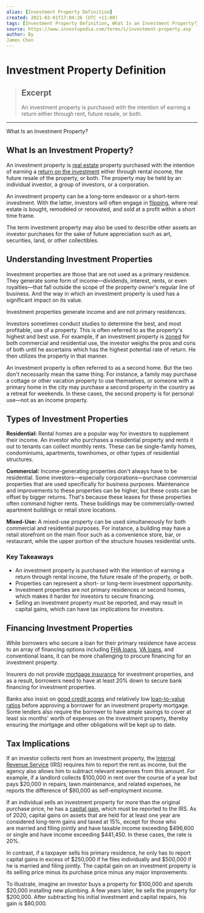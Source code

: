 ```yaml
---
alias: [Investment Property Definition]
created: 2021-03-01T17:04:26 (UTC +11:00)
tags: [Investment Property Definition, What Is an Investment Property?]
source: https://www.investopedia.com/terms/i/investment-property.asp
author: By
James Chen
---
```


# Investment Property Definition

> ## Excerpt
> An investment property is purchased with the intention of earning a return either through rent, future resale, or both.

---

What Is an Investment Property?
## What Is an Investment Property?

An investment property is [real estate](https://www.investopedia.com/terms/r/realestate.asp) property purchased with the intention of earning a [return on the investment](https://www.investopedia.com/articles/basics/10/guide-to-calculating-roi.asp) either through rental income, the future resale of the property, or both. The property may be held by an individual investor, a group of investors, or a corporation.

An investment property can be a long-term endeavor or a short-term investment. With the latter, investors will often engage in [flipping](https://www.investopedia.com/terms/f/flipping.asp), where real estate is bought, remodeled or renovated, and sold at a profit within a short time frame.

The term investment property may also be used to describe other assets an investor purchases for the sake of future appreciation such as art, securities, land, or other collectibles.

## Understanding Investment Properties

Investment properties are those that are not used as a primary residence. They generate some form of income—dividends, interest, rents, or even royalties—that fall outside the scope of the property owner's regular line of business. And the way in which an investment property is used has a significant impact on its value.

Investment properties generate income and are not primary residences.

Investors sometimes conduct studies to determine the best, and most profitable, use of a property. This is often referred to as the property's highest and best use. For example, if an investment property is [zoned](https://www.investopedia.com/terms/z/zoning.asp) for both commercial and residential use, the investor weighs the pros and cons of both until he ascertains which has the highest potential rate of return. He then utilizes the property in that manner.

An investment property is often referred to as a second home. But the two don't necessarily mean the same thing. For instance, a family may purchase a cottage or other vacation property to use themselves, or someone with a primary home in the city may purchase a second property in the country as a retreat for weekends. In these cases, the second property is for personal use—not as an income property.

## Types of Investment Properties

**Residential:** Rental homes are a popular way for investors to supplement their income. An investor who purchases a residential property and rents it out to tenants can collect monthly rents. These can be single-family homes, condominiums, apartments, townhomes, or other types of residential structures.

**Commercial:** Income-generating properties don't always have to be residential. Some investors—especially corporations—purchase commercial properties that are used specifically for business purposes. Maintenance and improvements to these properties can be higher, but these costs can be offset by bigger returns. That's because these leases for these properties often command higher rents. These buildings may be commercially-owned apartment buildings or retail store locations.

**Mixed-Use:** A mixed-use property can be used simultaneously for both commercial and residential purposes. For instance, a building may have a retail storefront on the main floor such as a convenience store, bar, or restaurant, while the upper portion of the structure houses residential units.

### Key Takeaways

-   An investment property is purchased with the intention of earning a return through rental income, the future resale of the property, or both.
-   Properties can represent a short- or long-term investment opportunity.
-   Investment properties are not primary residences or second homes, which makes it harder for investors to secure financing.
-   Selling an investment property must be reported, and may result in capital gains, which can have tax implications for investors.

## Financing Investment Properties

While borrowers who secure a loan for their primary residence have access to an array of financing options including [FHA loans](https://www.investopedia.com/terms/f/fhaloan.asp), [VA loans](https://www.investopedia.com/terms/v/valoan.asp), and conventional loans, it can be more challenging to procure financing for an investment property.

Insurers do not provide [mortgage insurance](https://www.investopedia.com/terms/m/mortgage-insurance.asp) for investment properties, and as a result, borrowers need to have at least 20% down to secure bank financing for investment properties. 

Banks also insist on [good credit scores](https://www.investopedia.com/articles/personal-finance/120414/what-good-credit-score.asp) and relatively low [loan-to-value ratios](https://www.investopedia.com/terms/l/loantovalue.asp) before approving a borrower for an investment property mortgage. Some lenders also require the borrower to have ample savings to cover at least six months' worth of expenses on the investment property, thereby ensuring the mortgage and other obligations will be kept up to date.

## Tax Implications

If an investor collects rent from an investment property, the [Internal Revenue Service](https://www.investopedia.com/terms/i/irs.asp) (IRS) requires him to report the rent as income, but the agency also allows him to subtract relevant expenses from this amount. For example, if a landlord collects $100,000 in rent over the course of a year but pays $20,000 in repairs, lawn maintenance, and related expenses, he reports the difference of $80,000 as self-employment income.

If an individual sells an investment property for more than the original purchase price, he has a [capital gain](https://www.investopedia.com/terms/c/capitalgain.asp), which must be reported to the IRS. As of 2020, capital gains on assets that are held for at least one year are considered long-term gains and taxed at 15%, except for those who are married and filing jointly and have taxable income exceeding $496,600 or single and have income exceeding $441,450. In these cases, the rate is 20%.

In contrast, if a taxpayer sells his primary residence, he only has to report capital gains in excess of $250,000 if he files individually and $500,000 if he is married and filing jointly. The capital gain on an investment property is its selling price minus its purchase price minus any major improvements.

To illustrate, imagine an investor buys a property for $100,000 and spends $20,000 installing new plumbing. A few years later, he sells the property for $200,000. After subtracting his initial investment and capital repairs, his gain is $80,000.
